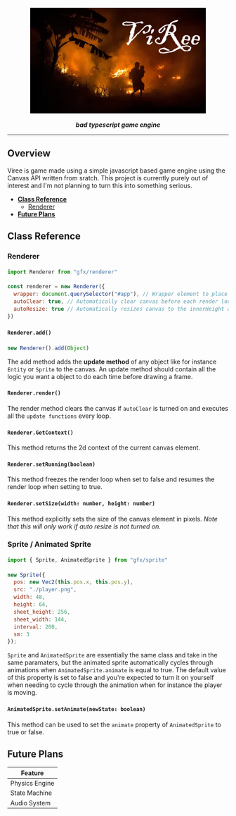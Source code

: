 <p align="center">
  <img src="./3000.png" alt="ViRee Banner" width="400px"/>
</p>
<p align="center">
  <i>
    <strong>bad typescript game engine</strong>
  </i>
</p>

***

## Overview

Viree is game made using a simple javascript based game engine using the Canvas API written from sratch.
This project is currently purely out of interest and I'm not planning to turn this into something serious.

* **<a href="#class-reference">Class Reference</a>**
  * <a href="#renderer">Renderer</a>
* **<a href="#future-plans">Future Plans</a>**

## Class Reference

### Renderer
```javascript
import Renderer from "gfx/renderer"

const renderer = new Renderer({
  wrapper: document.querySelector("#app"), // Wrapper element to place the canvas in.
  autoClear: true, // Automatically clear canvas before each render loop, default: true
  autoResize: true // Automatically resizes canvas to the innerHeight and innerWidth of the window
})
 ```

#### ``Renderer.add()``
```javascript
new Renderer().add(Object)
```
The add method adds the **update method** of any object like for instance ``Entity`` or ``Sprite`` to the canvas. An update method should contain all the logic you want a object to do each time before drawing a frame.

#### ``Renderer.render()``
The render method clears the canvas if ``autoClear`` is turned on and executes all the ``update functions`` every loop.

#### ``Renderer.GetContext()``
This method returns the 2d context of the current canvas element.

#### ``Renderer.setRunning(boolean)``
This method freezes the render loop when set to false and resumes the render loop when setting to true.

#### ``Renderer.setSize(width: number, height: number)``
This method explicitly sets the size of the canvas element in pixels. 
*Note that this will only work if auto resize is not turned on.*

### Sprite / Animated Sprite
```javascript
import { Sprite, AnimatedSprite } from "gfx/sprite"

new Sprite({
  pos: new Vec2(this.pos.x, this.pos.y),
  src: "./player.png",
  width: 48,
  height: 64,
  sheet_height: 256,
  sheet_width: 144,
  interval: 200,
  sm: 3
});
 ```
``Sprite`` and ``AnimatedSprite`` are essentially the same class and take in the same paramaters, but the animated sprite automatically cycles through animations when ``AnimatedSprite.animate`` is equal to true.
The default value of this property is set to false and you're expected to turn it on yourself when needing to cycle through the animation when for instance the player is moving.

#### ``AnimatedSprite.setAnimate(newState: boolean)``
This method can be used to set the ``animate`` property of ``AnimatedSprite`` to true or false.


## Future Plans

| Feature        | 
| -------------  |
| Physics Engine |
| State Machine  |
| Audio System   |